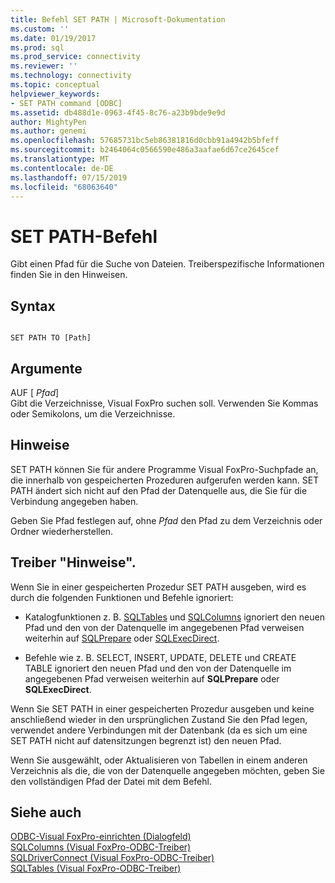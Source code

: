 ```yaml
---
title: Befehl SET PATH | Microsoft-Dokumentation
ms.custom: ''
ms.date: 01/19/2017
ms.prod: sql
ms.prod_service: connectivity
ms.reviewer: ''
ms.technology: connectivity
ms.topic: conceptual
helpviewer_keywords:
- SET PATH command [ODBC]
ms.assetid: db488d1e-0963-4f45-8c76-a23b9bde9e9d
author: MightyPen
ms.author: genemi
ms.openlocfilehash: 57685731bc5eb86381816d0cbb91a4942b5bfeff
ms.sourcegitcommit: b2464064c0566590e486a3aafae6d67ce2645cef
ms.translationtype: MT
ms.contentlocale: de-DE
ms.lasthandoff: 07/15/2019
ms.locfileid: "68063640"
---
```

# <a name="set-path-command"></a>SET PATH-Befehl
Gibt einen Pfad für die Suche von Dateien. Treiberspezifische Informationen finden Sie in den Hinweisen.  
  
## <a name="syntax"></a>Syntax  
  
```  
  
SET PATH TO [Path]  
```  
  
## <a name="arguments"></a>Argumente  
 AUF [ *Pfad*]  
 Gibt die Verzeichnisse, Visual FoxPro suchen soll. Verwenden Sie Kommas oder Semikolons, um die Verzeichnisse.  
  
## <a name="remarks"></a>Hinweise  
 SET PATH können Sie für andere Programme Visual FoxPro-Suchpfade an, die innerhalb von gespeicherten Prozeduren aufgerufen werden kann. SET PATH ändert sich nicht auf den Pfad der Datenquelle aus, die Sie für die Verbindung angegeben haben.  
  
 Geben Sie Pfad festlegen auf, ohne *Pfad* den Pfad zu dem Verzeichnis oder Ordner wiederherstellen.  
  
## <a name="driver-remarks"></a>Treiber "Hinweise".  
 Wenn Sie in einer gespeicherten Prozedur SET PATH ausgeben, wird es durch die folgenden Funktionen und Befehle ignoriert:  
  
-   Katalogfunktionen z. B. [SQLTables](../../odbc/microsoft/sqltables-visual-foxpro-odbc-driver.md) und [SQLColumns](../../odbc/microsoft/sqlcolumns-visual-foxpro-odbc-driver.md) ignoriert den neuen Pfad und den von der Datenquelle im angegebenen Pfad verweisen weiterhin auf [SQLPrepare](../../odbc/microsoft/sqlprepare-visual-foxpro-odbc-driver.md) oder [ SQLExecDirect](../../odbc/microsoft/sqlexecdirect-visual-foxpro-odbc-driver.md).  
  
-   Befehle wie z. B. SELECT, INSERT, UPDATE, DELETE und CREATE TABLE ignoriert den neuen Pfad und den von der Datenquelle im angegebenen Pfad verweisen weiterhin auf **SQLPrepare** oder **SQLExecDirect**.  
  
 Wenn Sie SET PATH in einer gespeicherten Prozedur ausgeben und keine anschließend wieder in den ursprünglichen Zustand Sie den Pfad legen, verwendet andere Verbindungen mit der Datenbank (da es sich um eine SET PATH nicht auf datensitzungen begrenzt ist) den neuen Pfad.  
  
 Wenn Sie ausgewählt, oder Aktualisieren von Tabellen in einem anderen Verzeichnis als die, die von der Datenquelle angegeben möchten, geben Sie den vollständigen Pfad der Datei mit dem Befehl.  
  
## <a name="see-also"></a>Siehe auch  
 [ODBC-Visual FoxPro-einrichten (Dialogfeld)](../../odbc/microsoft/odbc-visual-foxpro-setup-dialog-box.md)   
 [SQLColumns (Visual FoxPro-ODBC-Treiber)](../../odbc/microsoft/sqlcolumns-visual-foxpro-odbc-driver.md)   
 [SQLDriverConnect (Visual FoxPro-ODBC-Treiber)](../../odbc/microsoft/sqldriverconnect-visual-foxpro-odbc-driver.md)   
 [SQLTables (Visual FoxPro-ODBC-Treiber)](../../odbc/microsoft/sqltables-visual-foxpro-odbc-driver.md)
